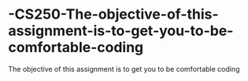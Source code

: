 # -CS250-The-objective-of-this-assignment-is-to-get-you-to-be-comfortable-coding
The objective of this assignment is to get you to be comfortable coding
